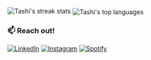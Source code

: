 <div style="{ display: flex; flex-direction: row; }" >
  <img src="https://github-readme-streak-stats.herokuapp.com/?user=tashi-iu&theme=tokyonight" alt="Tashi's streak stats"/>
  <img align="center" src="https://github-readme-stats.vercel.app/api/top-langs/?username=tashi-iu&theme=tokyonight&langs_count=4" alt="Tashi's top languages">
</div>

### 📫 Reach out!

<a href="https://www.linkedin.com/in/tashi-dakpa-4b7385122/" target="_blank"><img src="https://img.shields.io/badge/LinkedIn-%230077B5.svg?&style=flat-square&logo=linkedin&logoColor=white" alt="LinkedIn"></a>
<a href="https://www.instagram.com/tashi_ori/" target="_blank"><img src="https://img.shields.io/badge/Instagram-%23E4405F.svg?&style=flat-square&logo=instagram&logoColor=white" alt="Instagram"></a>
<a href="https://open.spotify.com/playlist/1U1B6QAkJZXl5IV6DSjjxF" target="_blank"><img src="https://img.shields.io/badge/Spotify-%231ED760.svg?&style=flat-square&logo=spotify&logoColor=white" alt="Spotify"></a>
